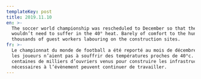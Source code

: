 ```yaml
---
templateKey: post
title: 2019.11.10
en: >-
  The soccer world championship was rescheduled to December so that the players
  wouldn’t need to suffer in the 40° heat. Barely of comfort to the hundreds of
  thousands of guest workers labouring on the construction sites.
fr: >-
  Le championnat du monde de football a été reporté au mois de décembre afin que
  les joueurs n’aient pas à souffrir des températures proches de 40°c. Les
  centaines de milliers d’ouvriers venus pour construire les infrastructures
  nécessaires à l’évènement peuvent continuer de travailler.
---
```


